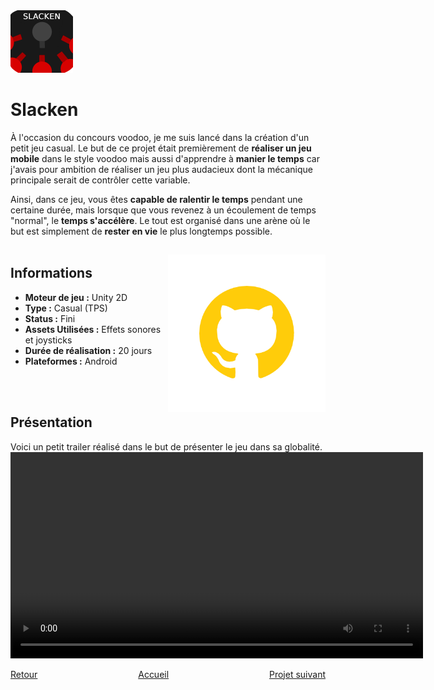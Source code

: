 <img src="./Images/Slacken_1.png" alt="Slacken Logo" width="100" height="100">

# Slacken

  À l'occasion du concours voodoo, je me suis lancé dans la création d'un petit jeu casual. Le but de ce projet était premièrement de **réaliser un jeu mobile** dans le style voodoo mais aussi d'apprendre à **manier le temps** car j'avais pour ambition de réaliser un jeu plus audacieux dont la mécanique principale serait de contrôler cette variable.
  
  Ainsi, dans ce jeu, vous êtes **capable de ralentir le temps** pendant une certaine durée, mais lorsque que vous revenez à un écoulement de temps "normal", le **temps s'accélère**. Le tout est organisé dans une arène où le but est simplement de **rester en vie** le plus longtemps possible.
<br><br>

## Informations
<p>
  <img src="./Images/GithubLogo.png" alt="Lien vers Github" width="50%;" style="float: right; margin-top: -60px;">
<ul>
  <li><b>Moteur de jeu :</b> Unity 2D</li>
  <li><b>Type :</b> Casual (TPS)</li>
  <li><b>Status :</b> Fini</li>
  <li><b>Assets Utilisées :</b> Effets sonores et joysticks</li>
  <li><b>Durée de réalisation :</b> 20 jours</li>
  <li><b>Plateformes :</b> Android</li>
</ul>
</p>
<br><br>

## Présentation
  Voici un petit trailer réalisé dans le but de présenter le jeu dans sa globalité.
<video width="660" controls>
  <source src="./Videos/TrailerSlacken.mp4" type="video/mp4">
  Votre navigateur ne supporte pas la lecture de vidéos HTML5.
</video>
<br>

<div style="display: flex; justify-content: space-between;">
    <div><a href="./trapped.html">Retour</a></div>
    <div><a href="./index.html">Accueil</a></div>
    <div><a href="./rocknfall.html">Projet suivant</a></div>
</div>

